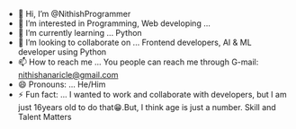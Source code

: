 - 👋 Hi, I’m @NithishProgrammer
- 👀 I’m interested in Programming, Web developing ...
- 🌱 I’m currently learning ... Python
- 💞️ I’m looking to collaborate on ... Frontend developers, AI & ML developer using Python
- 📫 How to reach me ... You people can reach me through G-mail: nithishanaricle@gmail.com
- 😄 Pronouns: ... He/Him
- ⚡ Fun fact: ... I wanted to work and collaborate with developers, but I am just 16years old to do that😁.But, I think age is just a number. Skill and Talent Matters

<!---
NithishProgrammer/NithishProgrammer is a ✨ special ✨ repository because its `README.md` (this file) appears on your GitHub profile.
You can click the Preview link to take a look at your changes.
--->
